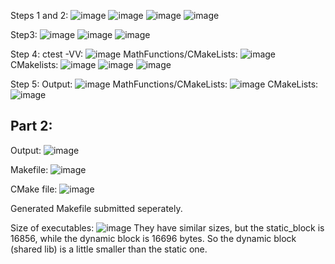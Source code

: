 
Steps 1 and 2:
![image](https://user-images.githubusercontent.com/85561037/174329222-af96b29f-5054-4f1e-ad34-443a1a3001b4.png)
![image](https://user-images.githubusercontent.com/85561037/174335738-14f33c28-10f4-4613-9a36-df2074c5dc45.png)
![image](https://user-images.githubusercontent.com/85561037/174336660-4bd6c2bc-0dbd-43fa-8a0e-3ea098c92036.png)
![image](https://user-images.githubusercontent.com/85561037/174336746-5eddb308-35e9-4097-b15a-af96324b78f9.png)

Step3:
![image](https://user-images.githubusercontent.com/85561037/174337873-44c519e0-1426-4ac5-b787-a10cf4b05578.png)
![image](https://user-images.githubusercontent.com/85561037/174337956-c8fe9860-a2d7-4827-91fc-f90fb1d0f837.png)
![image](https://user-images.githubusercontent.com/85561037/174338000-4556f5c3-67b1-416c-93ca-bcc0316c3a64.png)

Step 4:
ctest -VV:
![image](https://user-images.githubusercontent.com/85561037/174668175-a4a846aa-f5f8-48fc-8538-adce4bcfdb65.png)
MathFunctions/CMakeLists:
![image](https://user-images.githubusercontent.com/85561037/174668282-edcc1f97-8ba9-46a8-b682-85686ee37d21.png)
CMakelists:
![image](https://user-images.githubusercontent.com/85561037/174668354-b9197bae-7f8a-4495-8d12-c33b13130af5.png)
![image](https://user-images.githubusercontent.com/85561037/174668419-31f07a6a-22d6-46fa-b35b-10e27198409b.png)
![image](https://user-images.githubusercontent.com/85561037/174668448-eecbca8a-dd45-4d72-80eb-bebda5fa2c82.png)

Step 5:
Output:
![image](https://user-images.githubusercontent.com/85561037/174671551-ad7855ed-937b-40d7-97d7-334819ede54d.png)
MathFunctions/CMakeLists:
![image](https://user-images.githubusercontent.com/85561037/174671673-c559c872-d1f9-42e3-acec-4aba7a0a242d.png)
CMakeLists:
![image](https://user-images.githubusercontent.com/85561037/174671734-6e9c1a8b-3e30-4a93-98ce-071714649beb.png)

## Part 2:

Output:
![image](https://user-images.githubusercontent.com/85561037/174698399-661d5bd3-67bb-4526-8e30-0a697faf78f9.png)

Makefile:
![image](https://user-images.githubusercontent.com/85561037/174699006-01c11ea9-65b5-4597-863f-a272c2c7e037.png)

CMake file:
![image](https://user-images.githubusercontent.com/85561037/174700180-b8752dde-73d7-4d7e-a9a8-1449ae71d6ee.png)

Generated Makefile submitted seperately.

Size of executables:
![image](https://user-images.githubusercontent.com/85561037/174700578-c7a0943f-6ef0-409b-9d5d-4bbfabb88a03.png)
They have similar sizes, but the static_block is 16856, while the dynamic block is 16696 bytes. So the dynamic block (shared lib) is a little smaller than the static one.
